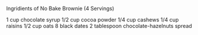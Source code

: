 Ingridients of No Bake Brownie (4 Servings)

1 cup chocolate syrup
1/2 cup cocoa powder
1/4 cup cashews
1/4 cup raisins
1/2 cup oats
8 black dates
2 tablespoon chocolate-hazelnuts spread
